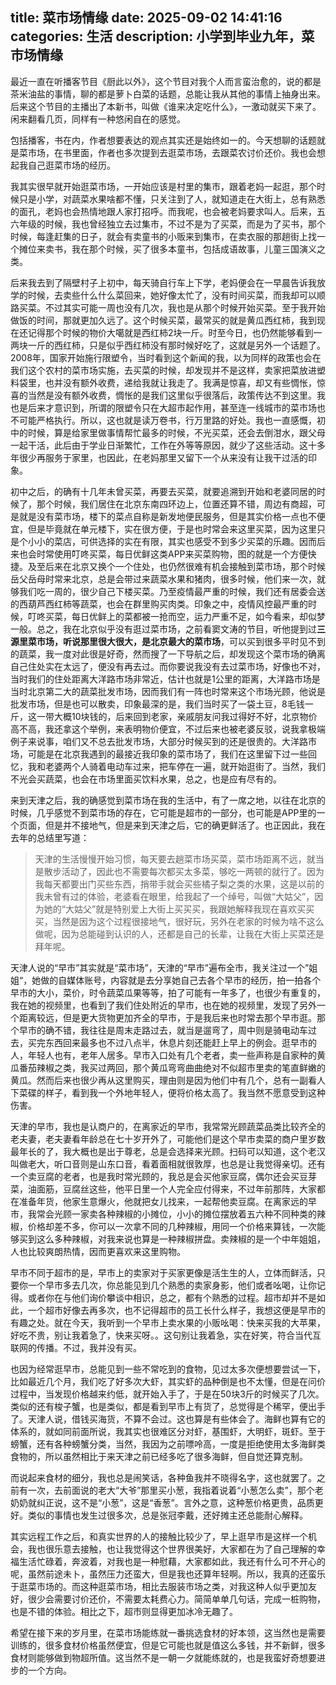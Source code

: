 title: 菜市场情缘
date: 2025-09-02 14:41:16
categories: 生活
description: 小学到毕业九年，菜市场情缘
--- 


最近一直在听播客节目《厨此以外》，这个节目对我个人而言蛮治愈的，说的都是茶米油盐的事情，聊的都是萝卜白菜的话题，总能让我从其他的事情上抽身出来。后来这个节目的主播出了本新书，叫做《谁来决定吃什么》，一激动就买下来了。闲来翻看几页，同样有一种悠闲自在的感觉。

包括播客，书在内，作者想要表达的观点其实还是始终如一的。今天想聊的话题就是菜市场，在书里面，作者也多次提到去逛菜市场，去跟菜农讨价还价。我也会想起我自己逛菜市场的经历。

我其实很早就开始逛菜市场，一开始应该是村里的集市，跟着老妈一起逛，那个时候只是小学，对蔬菜水果啥都不懂，只关注到了人，就知道走在大街上，总有熟悉的面孔，老妈也会热情地跟人家打招呼。而我呢，也会被老妈要求叫人。后来，五六年级的时候，我也曾经独立去过集市，不过不是为了买菜，而是为了买书，那个时候，每逢赶集的日子，就会有卖童书的小贩来到集市，在卖衣服的那趟街上找一个摊位来卖书，我在那个时候，买了很多本童书，包括成语故事，儿童三国演义之类。

后来我去到了隔壁村子上初中，每天骑自行车上下学，老妈便会在一早晨告诉我放学的时候，去卖些什么什么菜回来，她好像太忙了，没有时间买菜，而我却可以顺路买菜。不过其实可能一周也没有几次，我也是从那个时候开始买菜。至于我开始做饭的时间，那就更加久远了。这个时候买菜，最常买的就是黄瓜西红柿，我到现在还记得那个时候的物价大噶就是西红柿2块一斤。时至今日，也仍然能够看到一两块一斤的西红柿，只是似乎西红柿没有那时候好吃了，这就是另外一个话题了。2008年，国家开始施行限塑令，当时看到这个新闻的我，以为同样的政策也会在我们这个农村的菜市场实施，去买菜的时候，却发现并不是这样，卖家把菜放进塑料袋里，也并没有额外收费，递给我就让我走了。我满是惊喜，却又有些惆怅，惊喜的当然是没有额外收费，惆怅的是我们这里似乎很落后，政策传达不到这里。我也是后来才意识到，所谓的限塑令只在大超市起作用，甚至连一线城市的菜市场也不可能严格执行。所以，这也就是读万卷书，行万里路的好处。我也一直感慨，初中的时候，算是给家里做事情帮忙最多的时候，不光买菜，还会去倒泔水，跟父母一起干活，此后由于学业日渐繁忙，工作在外等等原因，就少了这些活动。这十多年很少再服务于家里，也因此，在老妈那里又留下一个从来没有让我干过活的印象。

初中之后，的确有十几年未曾买菜，再要去买菜，就要追溯到开始和老婆同居的时候了，那个时候，我们居住在北京东南四环边上，位置还算不错，周边有商超，可是就是没有菜市场，楼下的菜点自称是新发地便民服务，但是其实价格一点也不便宜，但是毕竟就在单元楼下，实在很方便，于是也时常会来这里买菜，因为这里只是个小小的菜店，可供选择的实在有限，其实也感受不到多少买菜的乐趣。因而后来也会时常使用叮咚买菜，每日优鲜这类APP来买菜购物，图的就是一个方便快捷。及至后来在北京又换个一个住处，也仍然很难有机会接触到菜市场，那个时候岳父岳母时常来北京，总是会带过来蔬菜水果和猪肉，很多时候，他们来一次，就够我们吃一周的，很少自己下楼买菜。乃至疫情最严重的时候，我们还有居委会送的西葫芦西红柿等蔬菜，也会在群里购买肉类。印象之中，疫情风控最严重的时候，叮咚买菜，每日优鲜上的菜都被一抢而空，运力严重不足，如今看来，却似梦一般。总之，我在北京似乎没有逛过菜市场，之前看窦文涛的节目，听他提到过**三源里菜市场，听说那里很大很大，是北京最大的菜市场**，可以买到很多平时见不到的蔬菜，我一度对此很是好奇，然而搜了一下导航之后，却发现这个菜市场的确离自己住处实在太远了，便没有再去过。而你要说我没有去过菜市场，好像也不对，当时我们的住处距离大洋路市场非常近，估计也就是1公里的距离，大洋路市场是当时北京第二大的蔬菜批发市场，因而我们有一阵也时常来这个市场光顾，他说是批发市场，但是也可以散卖，印象最深的是，我们当时买了一袋土豆，8毛钱一斤，这一带大概10块钱的，后来回到老家，亲戚朋友问我过得好不好，北京物价高不高，我还拿这个举例，来表明物价便宜，不过后来也被老婆反驳，说我拿极端例子来说事，咱们又不总去批发市场，大部分时候买到的还是很贵的。大洋路市场，可能是在北京我遇到的最接近我印象的菜市场了，我们在这里留下过一些回忆，我和老婆两个人骑着电动车过来，把车停在一遍，就开始逛街了。当然，我们不光会买蔬菜，也会在市场里面买饮料水果，总之，也是应有尽有的。

来到天津之后，我的确感觉到菜市场在我的生活中，有了一席之地，以往在北京的时候，几乎感觉不到菜市场的存在，它可能是超市的一部分，也可能是APP里的一个页面，但是并不接地气，但是来到天津之后，它的确更鲜活了。也正因此，我在去年的总结里写道：

>天津的生活慢慢开始习惯，每天要去趟菜市场买菜，菜市场距离不远，就当是散步活动了，因此也不需要每次都买太多菜，够吃一两顿的就行了。因为我每天都要出门买些东西，捎带手就会买些橘子梨之类的水果，这是以前的我未曾有过的体验，老婆看在眼里，给我起了一个绰号，叫做“大姑父”，因为她的“大姑父”就是特别爱上大街上买买买，我跟她解释我现在喜欢买买买，当然是因为这个过程很接地气，很好玩，另外在老家的时候为啥不这么做呢，因为总能碰到认识的人，还都是自己的长辈，让我在大街上买菜还是拜年呢。

天津人说的“早市”其实就是“菜市场”，天津的“早市”遍布全市，我关注过一个”姐姐“，她做的自媒体账号，内容就是去分享她自己去各个早市的经历，拍一拍各个早市的大小，菜价，时令蔬菜瓜果等等，拍了可能有一年多了，也很少有重复的，我在她的视频里，也看到了我们住处附近的早市，也在她的视频里，发现了另外一个距离较远，但是更大货物更加齐全的早市，于是我后来也时常去那个早市逛。那个早市的确不错，我往往是周末走路过去，就当是遛弯了，周中则是骑电动车过去，买完东西回来最多也不过八点半，休息片刻还能赶上早上的例会。逛早市的人，年轻人也有，老年人居多。早市入口处有几个老者，卖一些声称是自家种的黄瓜番茄辣椒之类，我买过两回，那个黄瓜弯弯曲曲绝对不似超市里卖的笔直鲜嫩的黄瓜。然而后来也很少再从这里购买，理由则是因为他们中有几个，总有一副看人下菜碟的样子，看到我一个外地年轻人，便将价格太高了。我当然不愿意受到这种伤害。

天津的早市，我也是认商户的，在离家近的早市，我常常光顾蔬菜品类比较齐全的老夫妻，老夫妻看年龄总在七十岁开外了，可能他们是这个早市卖菜的商户里岁数最年长的了，我大概也是出于尊老，总是会选择来光顾。扫码可以知道，这个老汉叫做老大，听口音则是山东口音，看着面相就很敦厚，也总是让我觉得亲切。还有一个卖豆腐的老者，也是我时常光顾的，我总是会买他家豆腐，偶尔还会买豆芽菜，油面筋，豆腐丝这些，他平日里一个人完全应付得来，不过年前那阵，大家都在准备年货，他家生意爆火，他就把女儿找来，一起帮他卖豆腐。在离家远的早市，我常会光顾一家卖各种辣椒的小摊位，小小的摊位摆放着五六种不同种类的辣椒，价格却差不多，你可以一次拿不同的几种辣椒，用同一个价格来算钱，一次能够买到这么多种辣椒，对我来说也算是一种辣椒拼盘。卖辣椒的是一个中年姐姐，人也比较爽朗热情，因而更喜欢来这里购物。

早市不同于超市的是，早市上的卖家对于买家更像是活生生的人，立体而鲜活，只要你一个早市多去几次，你总能见到几个熟悉的卖家身影，他们或者吆喝，让你记得。或者你在与他们询价攀谈中相识，总之，都有个熟悉的过程。超市却并不是如此，一个超市好像去再多次，也不记得超市的员工长什么样子，我想这便是早市的有趣之处。就在今天，我听到一个早市上卖水果的小贩吆喝：快来买我的大苹果，好吃不贵，别让我着急了，快来买呀。。这句别让我着急，实在好笑，符合当代互联网的传播。不过，我并没有买。

也因为经常逛早市，总能见到一些不常吃到的食物，见过太多次便想要尝试一下，比如最近几个月，我们吃了好多次大虾，其实虾的品种倒是也不太懂，但是在问价过程中，当发现价格越来约低，就开始入手了，于是在50块3斤的时候买了几次。类似的还有梭子蟹，也是类似，都是看到早市上有货了，总觉得是个稀罕，便出手了。天津人说，借钱买海货，不算不会过。这也算是有些体会了。海鲜也算有它的体系的，就如同前面所说，我其实也很难区分对虾，基围虾，大明虾，斑虾。至于螃蟹，还有各种螃蟹分类，当然，我因为之前嘌呤高，一度是拒绝使用太多海鲜类食物的，所以虽然相比于来天津之前已经多吃了很多海鲜，但自觉还算克制。

而说起来食材的细分，我也总是闹笑话，各种鱼我并不晓得名字，这也就罢了。之前有一次，去前面说的老大“大爷”那里买小葱，我指着说着“小葱怎么卖”，那个老奶奶就纠正说，这不是“小葱”，这是“香葱”。言外之意，这种葱价格更贵，品质更好。类似的事情也发生过很多次，总是张冠李戴，还好摊主还总能耐心解释。

其实远程工作之后，和真实世界的人的接触比较少了，早上逛早市是这样一个机会，我也很乐意去接触，也让我觉得这个世界很美好，大家都在为了自己理解的幸福生活忙碌着，奔波着，对我也是一种慰藉，大家都如此，我还有什么可不开心的呢，虽然前途未卜，虽然压力还蛮大，但是我也还算年轻啊。所以，我真的还蛮乐于逛菜市场的。而这种逛菜市场，相比去服装市场之类，对我这种人似乎更加友好，很少会需要讨价还价，不需要太耗费心力。简简单单几句话，完成一桩购物，也是不错的体验。相比之下，超市则显得更加冰冷无趣了。

希望在接下来的岁月里，在菜市场能练就一番挑选食材的好本领，这当然也是需要训练的，很多食材价格虽然便宜，但是它可能也就是值这么多钱，并不新鲜，很多食材则能够做到物超所值。这当然不是一朝一夕就能练就的，也是我蛮好奇想要进步的一个方向。

